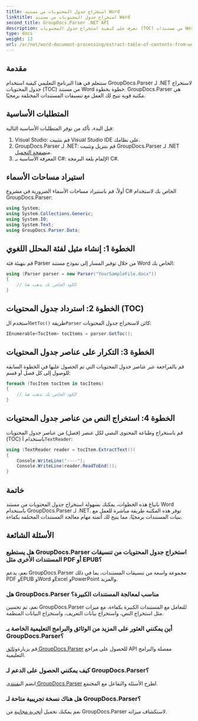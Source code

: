 ```yaml
---
title: استخراج جدول المحتويات من مستند Word
linktitle: استخراج جدول المحتويات من مستند Word
second_title: GroupDocs.Parser .NET API
description: تعرف على كيفية استخراج جدول المحتويات (TOC) من مستندات Word برمجياً باستخدام GroupDocs.Parser لـ .NET.
type: docs
weight: 13
url: /ar/net/word-document-processing/extract-table-of-contents-from-word-document/
---
```

## مقدمة
ستتعلم في هذا البرنامج التعليمي كيفية استخدام GroupDocs.Parser لـ .NET لاستخراج جدول المحتويات (TOC) من مستند Word خطوة بخطوة. GroupDocs.Parser هي مكتبة قوية تتيح لك العمل مع تنسيقات المستندات المختلفة برمجيًا.
## المتطلبات الأساسية
قبل البدء، تأكد من توفر المتطلبات الأساسية التالية:
1. Visual Studio: قم بتثبيت Visual Studio IDE على نظامك.
2.  GroupDocs.Parser لـ .NET: قم بتنزيل وتثبيت GroupDocs.Parser لـ .NET من[صفحة التحميل](https://releases.groupdocs.com/parser/net/).
3. المعرفة الأساسية بـ C#: الإلمام بلغة البرمجة C#.

## استيراد مساحات الأسماء
أولاً، قم باستيراد مساحات الأسماء الضرورية في مشروع C# الخاص بك لاستخدام GroupDocs.Parser:
```csharp
using System;
using System.Collections.Generic;
using System.IO;
using System.Text;
using GroupDocs.Parser.Data;
```
## الخطوة 1: إنشاء مثيل لفئة المحلل اللغوي
قم بتهيئة فئة Parser من خلال توفير المسار إلى نموذج مستند Word الخاص بك:
```csharp
using (Parser parser = new Parser("YourSampleFile.docx"))
{
    // الكود الخاص بك يذهب هنا
}
```
## الخطوة 2: استرداد جدول المحتويات (TOC)
 استخدم ال`GetToc()` طريقة`Parser` كائن لاستخراج جدول المحتويات:
```csharp
IEnumerable<TocItem> tocItems = parser.GetToc();
```
## الخطوة 3: التكرار على عناصر جدول المحتويات
قم بالمراجعة عبر عناصر جدول المحتويات التي تم الحصول عليها في الخطوة السابقة للوصول إلى كل فصل أو قسم:
```csharp
foreach (TocItem tocItem in tocItems)
{
    // الكود الخاص بك يذهب هنا
}
```
## الخطوة 4: استخراج النص من عناصر جدول المحتويات
 قم باستخراج وطباعة المحتوى النصي لكل عنصر (فصل) من عناصر جدول المحتويات (TOC) باستخدام أ`TextReader`:
```csharp
using (TextReader reader = tocItem.ExtractText())
{
    Console.WriteLine("----");
    Console.WriteLine(reader.ReadToEnd());
}
```

## خاتمة
باتباع هذه الخطوات، يمكنك بسهولة استخراج جدول المحتويات من مستند Word باستخدام GroupDocs.Parser لـ .NET. توفر هذه المكتبة طريقة مباشرة للعمل مع بنيات المستندات برمجيًا، مما يتيح لك أتمتة مهام معالجة المستندات المختلفة بكفاءة.

## الأسئلة الشائعة
### هل يستطيع GroupDocs.Parser استخراج جدول المحتويات من تنسيقات المستندات الأخرى مثل PDF أو EPUB؟
نعم، يدعم GroupDocs.Parser مجموعة واسعة من تنسيقات المستندات، بما في ذلك PDF وEPUB وWord وExcel وPowerPoint والمزيد.
### هل GroupDocs.Parser مناسب لمعالجة المستندات الكبيرة؟
نعم، تم تحسين GroupDocs.Parser للتعامل مع المستندات الكبيرة بكفاءة، مع ميزات مثل استخراج النص، واستخراج بيانات التعريف، واستخراج البيانات المنظمة.
### أين يمكنني العثور على المزيد من الوثائق والبرامج التعليمية الخاصة بـ GroupDocs.Parser؟
 قم بزيارة[وثائق GroupDocs.Parser](https://reference.groupdocs.com/parser/net/) للحصول على مراجع API مفصلة والبرامج التعليمية.
### كيف يمكنني الحصول على الدعم لـ GroupDocs.Parser؟
 انضم الي[منتدى GroupDocs.Parser](https://forum.groupdocs.com/c/parser/17) لطرح الأسئلة والتفاعل مع المجتمع.
### هل هناك نسخة تجريبية متاحة لـ GroupDocs.Parser؟
 نعم يمكنك تحميل أ[تجربة مجانية](https://releases.groupdocs.com/) من GroupDocs.Parser لاستكشاف ميزاته.